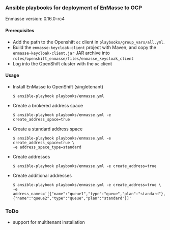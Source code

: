 ### Ansible playbooks for deployment of EnMasse to OCP

Enmasse version: 0.16.0-rc4

#### Prerequisites

* Add the path to the Openshift `oc` client in `playbooks/group_vars/all.yml`.
* Build the `enmasse-keycloak-client` project with Maven, and copy the `enmasse-keycloak-client.jar` JAR archive into `roles/openshift_enmasse/files/enmasse_keycloak_client`
* Log into the OpenShift cluster with the `oc` client

#### Usage

* Install EnMasse to OpenShift (singletenant)

    ```
    $ ansible-playbook playbooks/enmasse.yml
    ```

* Create a brokered address space

    ```
    $ ansible-playbook playbooks/enmasse.yml -e create_address_space=true
    ````

* Create a standard address space

    ```
    $ ansible-playbook playbooks/enmasse.yml -e create_address_space=true \
    -e address_space_type=standard
    ```

* Create addresses

    ```
    $ ansible-playbook playbooks/enmasse.yml -e create_address=true
    ```

* Create additional addresses

    ```
    $ ansible-playbook playbooks/enmasse.yml -e create_address=true \ 
    -e address_names='[{"name":"queue1","type":"queue","plan":"standard"},{"name":"queue2","type":"queue","plan":"standard"}]'
    ```

### ToDo

* support for multitenant installation